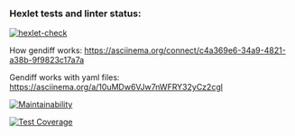 ### Hexlet tests and linter status:
[![hexlet-check](https://github.com/llss1989/frontend-project-lvl2/actions/workflows/hexlet-check.yml/badge.svg)](https://github.com/llss1989/frontend-project-lvl2/actions/workflows/hexlet-check.yml)

How gendiff works:
  https://asciinema.org/connect/c4a369e6-34a9-4821-a38b-9f9823c17a7a

Gendiff works with yaml files:
  https://asciinema.org/a/10uMDw6VJw7nWFRY32yCz2cgl

[![Maintainability](https://api.codeclimate.com/v1/badges/b4e4e023d03c31f70027/maintainability)](https://codeclimate.com/github/llss1989/frontend-project-lvl2/maintainability)

[![Test Coverage](https://api.codeclimate.com/v1/badges/b4e4e023d03c31f70027/test_coverage)](https://codeclimate.com/github/llss1989/frontend-project-lvl2/test_coverage)